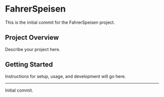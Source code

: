 # FahrerSpeisen

This is the initial commit for the FahrerSpeisen project.

## Project Overview
Describe your project here.

## Getting Started
Instructions for setup, usage, and development will go here.

---
Initial commit.
